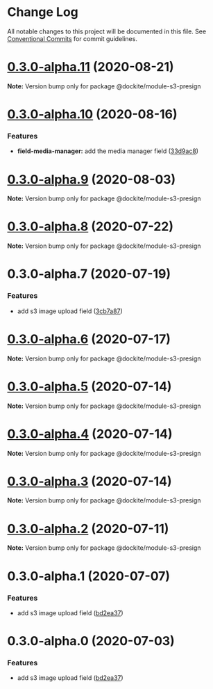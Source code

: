 # Change Log

All notable changes to this project will be documented in this file.
See [Conventional Commits](https://conventionalcommits.org) for commit guidelines.

# [0.3.0-alpha.11](https://github.com/dockite/dockite/compare/@dockite/module-s3-presign@0.3.0-alpha.10...@dockite/module-s3-presign@0.3.0-alpha.11) (2020-08-21)

**Note:** Version bump only for package @dockite/module-s3-presign





# [0.3.0-alpha.10](https://github.com/dockite/dockite/compare/@dockite/module-s3-presign@0.3.0-alpha.9...@dockite/module-s3-presign@0.3.0-alpha.10) (2020-08-16)


### Features

* **field-media-manager:** add the media manager field ([33d9ac8](https://github.com/dockite/dockite/commit/33d9ac8c0e9d6a07ad9a8a240dd4b963549a0e90))





# [0.3.0-alpha.9](https://github.com/dockite/dockite/compare/@dockite/module-s3-presign@0.3.0-alpha.8...@dockite/module-s3-presign@0.3.0-alpha.9) (2020-08-03)

**Note:** Version bump only for package @dockite/module-s3-presign





# [0.3.0-alpha.8](https://github.com/dockite/dockite/compare/@dockite/module-s3-presign@0.3.0-alpha.7...@dockite/module-s3-presign@0.3.0-alpha.8) (2020-07-22)

**Note:** Version bump only for package @dockite/module-s3-presign





# 0.3.0-alpha.7 (2020-07-19)


### Features

* add s3 image upload field ([3cb7a87](https://github.com/dockite/dockite/commit/3cb7a877de72da2398c9d9d5ac8ad9fa44fe7ca2))





# [0.3.0-alpha.6](https://github.com/dockite/dockite/compare/@dockite/module-s3-presign@0.3.0-alpha.5...@dockite/module-s3-presign@0.3.0-alpha.6) (2020-07-17)

**Note:** Version bump only for package @dockite/module-s3-presign





# [0.3.0-alpha.5](https://github.com/dockite/dockite/compare/@dockite/module-s3-presign@0.3.0-alpha.4...@dockite/module-s3-presign@0.3.0-alpha.5) (2020-07-14)

**Note:** Version bump only for package @dockite/module-s3-presign





# [0.3.0-alpha.4](https://github.com/dockite/dockite/compare/@dockite/module-s3-presign@0.3.0-alpha.3...@dockite/module-s3-presign@0.3.0-alpha.4) (2020-07-14)

**Note:** Version bump only for package @dockite/module-s3-presign





# [0.3.0-alpha.3](https://github.com/dockite/dockite/compare/@dockite/module-s3-presign@0.3.0-alpha.2...@dockite/module-s3-presign@0.3.0-alpha.3) (2020-07-14)

**Note:** Version bump only for package @dockite/module-s3-presign





# [0.3.0-alpha.2](https://github.com/dockite/dockite/compare/@dockite/module-s3-presign@0.3.0-alpha.1...@dockite/module-s3-presign@0.3.0-alpha.2) (2020-07-11)

**Note:** Version bump only for package @dockite/module-s3-presign





# 0.3.0-alpha.1 (2020-07-07)


### Features

* add s3 image upload field ([bd2ea37](https://github.com/dockite/dockite/commit/bd2ea37016f996795b742748e1ada80667127c94))





# 0.3.0-alpha.0 (2020-07-03)


### Features

* add s3 image upload field ([bd2ea37](https://github.com/dockite/dockite/commit/bd2ea37016f996795b742748e1ada80667127c94))
